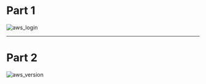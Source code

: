 # Part 1

![aws_login](https://github.com/illinoistech-itm/pjain24/blob/master/Cloud%20Computing/ITMO-544/Week-3/aws_login.JPG "aws_login")


***
# Part 2

![aws_version](images/part_2_C.jpg "aws_version")


